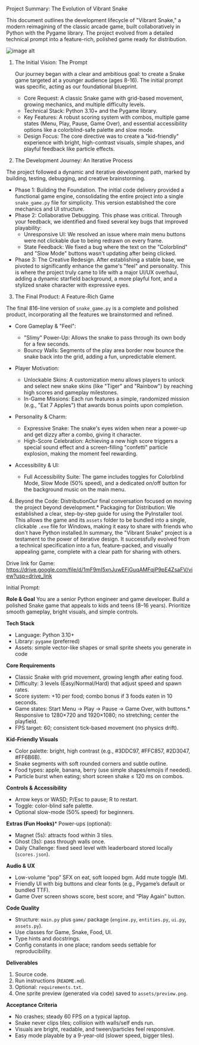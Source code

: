 Project Summary: The Evolution of Vibrant Snake


This document outlines the development lifecycle of "Vibrant Snake," a modern reimagining of the classic arcade game, built collaboratively in Python with the Pygame library. The project evolved from a detailed technical prompt into a feature-rich, polished game ready for distribution.

![image alt]([image_url](https://github.com/Fahism/Vibrant-Snake/blob/main/project.png.png?raw=true))

1. The Initial Vision: The Prompt

   Our journey began with a clear and ambitious goal: to create a Snake game targeted at a younger audience (ages 8-16). The initial prompt was specific, acting as our foundational blueprint.

   * Core Request: A classic Snake game with grid-based movement, growing mechanics, and multiple difficulty levels.
   * Technical Stack: Python 3.10+ and the Pygame library.
   * Key Features: A robust scoring system with combos, multiple game states (Menu, Play, Pause, Game Over), and essential accessibility options like a colorblind-safe palette and slow mode.
   * Design Focus: The core directive was to create a "kid-friendly" experience with bright, high-contrast visuals, simple shapes, and playful feedback like particle effects.
  
2. The Development Journey: An Iterative Process

The project followed a dynamic and iterative development path, marked by building, testing, debugging, and creative brainstorming.

* Phase 1: Building the Foundation. The initial code delivery provided a functional game engine, consolidating the entire project into a single `snake_game.py` file for simplicity. This version established the core mechanics and UI structure.
* Phase 2: Collaborative Debugging. This phase was critical. Through your feedback, we identified and fixed several key bugs that improved playability:&nbsp; &nbsp;
   * Unresponsive UI: We resolved an issue where main menu buttons were not clickable due to being redrawn on every frame.&nbsp; &nbsp;
   * State Feedback: We fixed a bug where the text on the "Colorblind" and "Slow Mode" buttons wasn't updating after being clicked.
* Phase 3: The Creative Redesign. After establishing a stable base, we pivoted to significantly enhance the game's "feel" and personality. This is where the project truly came to life with a major UI/UX overhaul, adding a dynamic starfield background, a more playful font, and a stylized snake character with expressive eyes.&nbsp;

3. The Final Product: A Feature-Rich Game

The final 816-line version of `snake_game.py` is a complete and polished product, incorporating all the features we brainstormed and refined.

* Core Gameplay &amp; "Feel":&nbsp; &nbsp;
  * "Slimy" Power-Up: Allows the snake to pass through its own body for a few seconds.&nbsp; &nbsp;
  * Bouncy Walls: Segments of the play area border now bounce the snake back into the grid, adding a fun, unpredictable element.

* Player Motivation:&nbsp; &nbsp;
  * Unlockable Skins: A customization menu allows players to unlock and select new snake skins (like "Tiger" and "Rainbow") by reaching high scores and gameplay milestones.&nbsp; &nbsp;
  * In-Game Missions: Each run features a simple, randomized mission (e.g., "Eat 7 Apples") that awards bonus points upon completion.

* Personality &amp; Charm:&nbsp; &nbsp;
  * Expressive Snake: The snake's eyes widen when near a power-up and get dizzy after a combo, giving it character.&nbsp; &nbsp;
  * High-Score Celebration: Achieving a new high score triggers a special sound effect and a screen-filling "confetti" particle explosion, making the moment feel rewarding.

* Accessibility &amp; UI:&nbsp; &nbsp;
  * Full Accessibility Suite: The game includes toggles for Colorblind Mode, Slow Mode (50% speed), and a dedicated on/off button for the background music on the main menu.

4. Beyond the Code: DistributionOur final conversation focused on moving the project beyond development.* Packaging for Distribution: We established a clear, step-by-step guide for using the PyInstaller tool. This allows the game and its `assets` folder to be bundled into a single, clickable `.exe` file for Windows, making it easy to share with friends who don't have Python installed.In summary, the "Vibrant Snake" project is a testament to the power of iterative design. It successfully evolved from a technical specification into a fun, feature-packed, and visually appealing game, complete with a clear path for sharing with others.


Drive link for Game:
https://drive.google.com/file/d/1mF9mI5xnJuwEFjGuqAMFqjP9pE4ZsaFV/view?usp=drive_link


Initial Prompt:


**Role &amp; Goal**
You are a senior Python engineer and game developer. Build a polished Snake game that appeals to kids and teens (8–16 years). Prioritize smooth gameplay, bright visuals, and simple controls.

**Tech Stack**
* Language: Python 3.10+
* Library: `pygame` (preferred)
* Assets: simple vector-like shapes or small sprite sheets you generate in code

**Core Requirements**
* Classic Snake with grid movement, growing length after eating food.
* Difficulty: 3 levels (Easy/Normal/Hard) that adjust speed and spawn rates.
* Score system: +10 per food; combo bonus if 3 foods eaten in 10 seconds.
* Game states: Start Menu → Play → Pause → Game Over, with buttons.* Responsive to 1280×720 and 1920×1080; no stretching; center the playfield.
* FPS target: 60; consistent tick-based movement (no physics drift).

**Kid-Friendly Visuals**
* Color palette: bright, high contrast (e.g., #3DDC97, #FFC857, #2D3047, #FF6B6B).
* Snake segments with soft rounded corners and subtle outline.
* Food types: apple, banana, berry (use simple shapes/emojis if needed).
* Particle burst when eating; short screen shake ≤ 120 ms on combos.

**Controls &amp; Accessibility**
* Arrow keys or WASD; P/Esc to pause; R to restart.
* Toggle: color-blind safe palette.
* Optional slow-mode (50% speed) for beginners.

**Extras (Fun Hooks)*** Power-ups (optional):&nbsp;
* Magnet (5s): attracts food within 3 tiles.&nbsp;
* Ghost (3s): pass through walls once.
* Daily Challenge: fixed seed level with leaderboard stored locally (`scores.json`).

**Audio &amp; UX**
* Low-volume “pop” SFX on eat, soft looped bgm. Add mute toggle (M).
* Friendly UI with big buttons and clear fonts (e.g., Pygame’s default or bundled TTF).
* Game Over screen shows score, best score, and “Play Again” button.

**Code Quality**
* Structure: `main.py` plus `game/` package (`engine.py`, `entities.py`, `ui.py`, `assets.py`).
* Use classes for Game, Snake, Food, UI.
* Type hints and docstrings.
* Config constants in one place; random seeds settable for reproducibility.

**Deliverables**
1. Source code.
2. Run instructions (`README.md`).
3. Optional: `requirements.txt`.
4. One sprite preview (generated via code) saved to `assets/preview.png`.

**Acceptance Criteria**
* No crashes; steady 60 FPS on a typical laptop.
* Snake never clips tiles; collision with walls/self ends run.
* Visuals are bright, readable, and tween/particles feel responsive.
* Easy mode playable by a 9-year-old (slower speed, bigger tiles).



